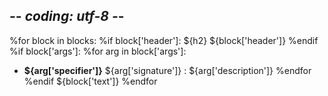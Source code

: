 ## -*- coding: utf-8 -*-
%for block in blocks:
    %if block['header']:
${h2} ${block['header']}
    %endif
    %if block['args']:
        %for arg in block['args']:
* **${arg['specifier']}** ${arg['signature']} : ${arg['description']}
        %endfor
    %endif
${block['text']}
%endfor

